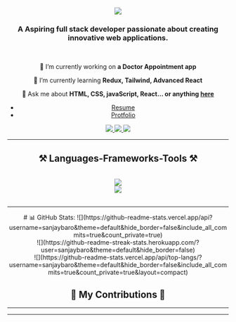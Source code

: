 
<h1 align="center">
    <img src="https://readme-typing-svg.herokuapp.com/?font=Righteous&size=35&center=true&vCenter=true&width=500&height=70&duration=4000&lines=Hi+There!+👋;+I'm+Sanjay+Baro;" />

</h1>

<h3 align="center">A Aspiring full stack developer passionate about creating innovative web applications. </h3>

<br/>

<div align="center">
 
 🔭 I’m currently working on **a Doctor Appointment app**
 
 🌱 I’m currently learning **Redux, Tailwind, Advanced React**

 💬 Ask me about **HTML, CSS, javaScript, React... or anything [here](https://github.com/sanjaybaro/sanjaybaro/issues)**
 - <a href="https://drive.google.com/file/d/1RtdjvTQx-dPCBzMS9_l0CTvNg8ci32aI/view?usp=sharing" target="_blank">Resume</a>
 - <a href="https://sanjaybaro.github.io/" target="_blank">Protfolio</a>
 
 </div>
 
<div align="center"> 
  <a href="mailto:sanjaybaro2017@gmail.com">
    <img src="https://img.shields.io/badge/Gmail-333333?style=for-the-badge&logo=gmail&logoColor=red" />
  </a>
  <a href="https://www.linkedin.com/in/sanjay-baro" target="_blank">
    <img src="https://img.shields.io/badge/LinkedIn-0077B5?style=for-the-badge&logo=linkedin&logoColor=white" target="_blank" />
  </a>
  <a href="https://sanjaybaro.github.io" target="_blank">
     <img src="https://img.shields.io/badge/Portfolio-FF5722?style=for-the-badge&logo=todoist&logoColor=white" target="_blank" /> <!-- sqlite, safari, google-chrome are other good icon options -->
  </a>
</div>

 <hr/>
 
<h2 align="center">⚒️ Languages-Frameworks-Tools ⚒️</h2>
<br/>
<div align="center">
    <img src="https://skillicons.dev/icons?i=html,css,js,react,redux,tailwind,ts" /><br>
    <img src="https://skillicons.dev/icons?i=vite,github,bootstrap,vscode,netlify,postman,git,replit,codepen,babel,stackoverflow" />
</div>
<br/>
<hr/>

<div align="center">
    # 📊 GitHub Stats:
![](https://github-readme-stats.vercel.app/api?username=sanjaybaro&theme=default&hide_border=false&include_all_commits=true&count_private=true)<br/>
![](https://github-readme-streak-stats.herokuapp.com/?user=sanjaybaro&theme=default&hide_border=false)<br/>
![](https://github-readme-stats.vercel.app/api/top-langs/?username=sanjaybaro&theme=default&hide_border=false&include_all_commits=true&count_private=true&layout=compact)
  <h2>🐍 My Contributions 🐍</h2>
 
</div>
<hr/>

<hr/>


<br/>

